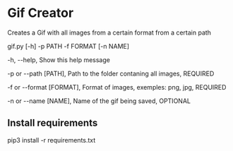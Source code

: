 # Gif Creator
Creates a Gif with all images from a certain format from a certain path

gif.py [-h] -p PATH -f FORMAT [-n NAME]

-h, --help,  Show this help message

-p or --path [PATH],  Path to the folder contaning all images,  REQUIRED

-f or --format [FORMAT],  Format of images, exemples: png, jpg,  REQUIRED

-n or --name [NAME],  Name of the gif being saved,  OPTIONAL

## Install requirements

pip3 install -r requirements.txt
